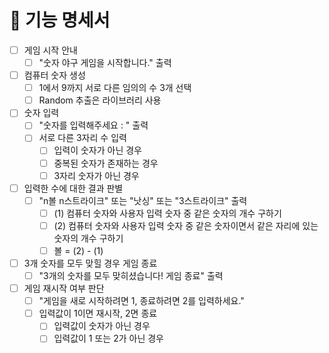 # 🚀 기능 명세서

- [ ] 게임 시작 안내
  - [ ] "숫자 야구 게임을 시작합니다." 출력
- [ ] 컴퓨터 숫자 생성
  - [ ] 1에서 9까지 서로 다른 임의의 수 3개 선택
  - [ ] Random 추출은 라이브러리 사용
- [ ] 숫자 입력
  - [ ] "숫자를 입력해주세요 : " 출력
  - [ ] 서로 다른 3자리 수 입력
    - [ ] 입력이 숫자가 아닌 경우
    - [ ] 중복된 숫자가 존재하는 경우
    - [ ] 3자리 숫자가 아닌 경우
- [ ] 입력한 수에 대한 결과 판별
  - [ ] "n볼 n스트라이크" 또는 "낫싱" 또는 "3스트라이크" 출력
    - [ ] (1) 컴퓨터 숫자와 사용자 입력 숫자 중 같은 숫자의 개수 구하기
    - [ ] (2) 컴퓨터 숫자와 사용자 입력 숫자 중 같은 숫자이면서 같은 자리에 있는 숫자의 개수 구하기
    - [ ] 볼 = (2) - (1) 
- [ ] 3개 숫자를 모두 맞힐 경우 게임 종료
  - [ ] "3개의 숫자를 모두 맞히셨습니다! 게임 종료" 출력
- [ ] 게임 재시작 여부 판단
  - [ ] "게임을 새로 시작하려면 1, 종료하려면 2를 입력하세요."
  - [ ] 입력값이 1이면 재시작, 2면 종료
    - [ ] 입력값이 숫자가 아닌 경우
    - [ ] 입력값이 1 또는 2가 아닌 경우